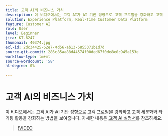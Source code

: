 ```yaml
---
title: 고객 AI의 비즈니스 가치
description: 이 비디오에서는 고객 AI가 AI 기반 성향으로 고객 프로필을 강화하고 고객 세분화와 타기팅 활동을 강화하는 방법을 보여줍니다.
solution: Experience Platform, Real-Time Customer Data Platform
feature: Customer AI
role: User
level: Beginner
jira: KT-6247
thumbnail: 40374.jpg
exl-id: 2dc34425-62e7-4d56-ab13-6855371b1d7d
source-git-commit: 286c85aa88d44574f00ded67f0de8e0c945a153e
workflow-type: tm+mt
source-wordcount: '58'
ht-degree: 0%

---
```


# 고객 AI의 비즈니스 가치

이 비디오에서는 고객 AI가 AI 기반 성향으로 고객 프로필을 강화하고 고객 세분화와 타기팅 활동을 강화하는 방법을 보여줍니다. 자세한 내용은 [고객 AI 설명서](https://experienceleague.adobe.com/docs/experience-platform/intelligent-services/customer-ai/overview.html?lang=ko)를 참조하세요.

>[!VIDEO](https://video.tv.adobe.com/v/40374?learn=on&enablevpops)

